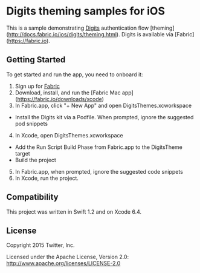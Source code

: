 # Digits theming samples for iOS

This is a sample demonstrating [Digits](http://digits.com) authentication flow [theming] (http://docs.fabric.io/ios/digits/theming.html). Digits is available via [Fabric] (https://fabric.io).

## Getting Started	

To get started and run the app, you need to onboard it:

1. Sign up for [Fabric](https://fabric.io)
2. Download, install, and run the [Fabric Mac app] (https://fabric.io/downloads/xcode)
3. In Fabric.app, click "+ New App" and open DigitsThemes.xcworkspace
  * Install the Digits kit via a Podfile. When prompted, ignore the suggested pod snippets
4. In Xcode, open DigitsThemes.xcworkspace
  * Add the Run Script Build Phase from Fabric.app to the DigitsTheme target
  * Build the project
5. In Fabric.app, when prompted, ignore the suggested code snippets
6. In Xcode, run the project. 

## Compatibility

This project was written in Swift 1.2 and on Xcode 6.4.

## License

Copyright 2015 Twitter, Inc.

Licensed under the Apache License, Version 2.0: http://www.apache.org/licenses/LICENSE-2.0
